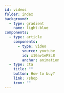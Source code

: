 ```yaml
---
id: videos
folder: index
background:
  - type: gradient
    name: light-blue
components:
  - type: article
    components:
      - type: video
        source: youtube
        id: x10av1eP8L8
        anchor: animation
  - type: cta
    title: ""
    button: How to buy?
    link: /shop
    icon: ""
---
```

